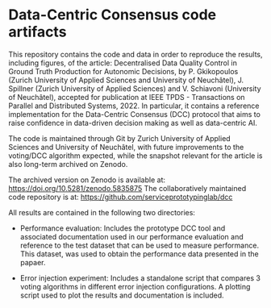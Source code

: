 # Data-Centric Consensus code artifacts

This repository contains the code and data in order to reproduce the results, including figures, of the article: Decentralised Data Quality Control in Ground Truth Production for Autonomic Decisions, by P. Gkikopoulos (Zurich University of Applied Sciences and University of Neuchâtel), J. Spillner (Zurich University of Applied Sciences) and V. Schiavoni (University of Neuchâtel), accepted for publication at IEEE TPDS - Transactions on Parallel and Distributed Systems, 2022. In particular, it contains a reference implementation for the Data-Centric Consensus (DCC) protocol that aims to raise confidence in data-driven decision making as well as data-centric AI.

The code is maintained through Git by Zurich University of Applied Sciences and University of Neuchâtel, with future improvements to the voting/DCC algorithm expected, while the snapshot relevant for the article is also long-term archived on Zenodo.

The archived version on Zenodo is available at: https://doi.org/10.5281/zenodo.5835875
The collaboratively maintained code repository is at: https://github.com/serviceprototypinglab/dcc

All results are contained in the following two directories:

- Performance evaluation: Includes the prototype DCC tool and associated documentation used in our performance evaluation and reference to the test dataset that can be used to measure performance. This dataset, was used to obtain the performance data presented in the papaer.

- Error injection experiment: Includes a standalone script that compares 3 voting algorithms in different error injection configurations. A plotting script used to plot the results and documentation is included.
